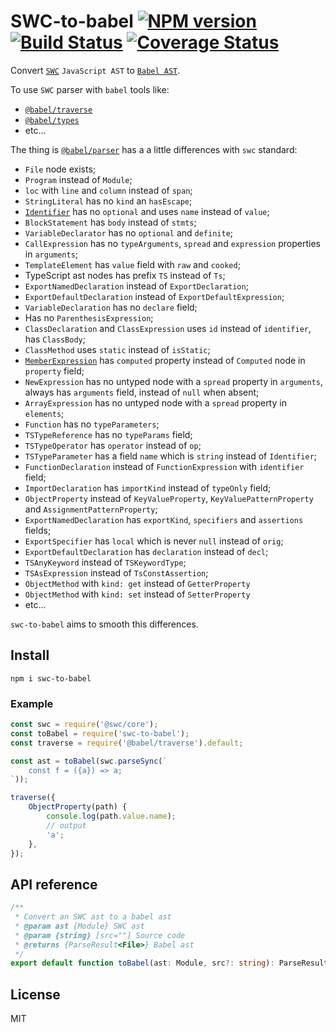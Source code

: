 # SWC-to-babel [![NPM version][NPMIMGURL]][NPMURL] [![Build Status][BuildStatusIMGURL]][BuildStatusURL] [![Coverage Status][CoverageIMGURL]][CoverageURL]

[NPMIMGURL]: https://img.shields.io/npm/v/swc-to-babel.svg?style=flat&longCache=true
[BuildStatusURL]: https://github.com/coderaiser/swc-to-babel/actions?query=workflow%3A%22Node+CI%22 "Build Status"
[BuildStatusIMGURL]: https://github.com/coderaiser/swc-to-babel/workflows/Node%20CI/badge.svg
[NPMURL]: https://npmjs.org/package/swc-to-babel "npm"
[BuildStatusURL]: https://travis-ci.org/coderaiser/swc-to-babel "Build Status"
[CoverageURL]: https://coveralls.io/github/coderaiser/swc-to-babel?branch=master
[CoverageIMGURL]: https://coveralls.io/repos/coderaiser/swc-to-babel/badge.svg?branch=master&service=github

Convert [`SWC`](https://swc.rs/) `JavaScript AST` to [`Babel AST`](https://github.com/babel/babel/blob/main/packages/babel-parser/ast/spec.md).

To use `SWC` parser with `babel` tools like:

- [`@babel/traverse`](https://babeljs.io/docs/en/babel-traverse)
- [`@babel/types`](https://babeljs.io/docs/en/babel-types)
- etc...

The thing is [`@babel/parser`](https://babeljs.io/docs/en/babel-parser) has a a little differences with `swc` standard:

- `File` node exists;
- `Program` instead of `Module`;
- `loc` with `line` and `column` instead of `span`;
- `StringLiteral` has no `kind` an `hasEscape`;
- [`Identifier`](https://github.com/coderaiser/putout/blob/master/docs/the-book-of-ast.md#identifier) has no `optional` and uses `name` instead of `value`;
- `BlockStatement` has `body` instead of `stmts`;
- `VariableDeclarator` has no `optional` and `definite`;
- `CallExpression` has no `typeArguments`, `spread` and `expression` properties in `arguments`;
- `TemplateElement` has `value` field with `raw` and `cooked`;
- TypeScript ast nodes has prefix `TS` instead of `Ts`;
- `ExportNamedDeclaration` instead of `ExportDeclaration`;
- `ExportDefaultDeclaration` instead of `ExportDefaultExpression`;
- `VariableDeclaration` has no `declare` field;
- Has no `ParenthesisExpression`;
- `ClassDeclaration` and `ClassExpression` uses `id` instead of `identifier`, has `ClassBody`;
- `ClassMethod` uses `static` instead of `isStatic`;
- [`MemberExpression`](https://github.com/coderaiser/putout/blob/master/docs/the-book-of-ast.md#memberexpression) has `computed` property instead of `Computed` node in `property` field;
- `NewExpression` has no untyped node with a `spread` property in `arguments`, always has `arguments` field, instead of `null` when absent;
- `ArrayExpression` has no untyped node with a `spread` property in `elements`;
- `Function` has no `typeParameters`;
- `TSTypeReference` has no `typeParams` field;
- `TSTypeOperator` has `operator` instead of `op`;
- `TSTypeParameter` has a field `name` which is `string` instead of `Identifier`;
- `FunctionDeclaration` instead of `FunctionExpression` with `identifier` field;
- `ImportDeclaration` has `importKind` instead of `typeOnly` field;
- `ObjectProperty` instead of `KeyValueProperty`, `KeyValuePatternProperty` and `AssignmentPatternProperty`;
- `ExportNamedDeclaration` has `exportKind`, `specifiers` and `assertions` fields;
- `ExportSpecifier` has `local` which is never `null` instead of `orig`;
- `ExportDefaultDeclaration` has `declaration` instead of `decl`;
- `TSAnyKeyword` instead of `TSKeywordType`;
- `TSAsExpression` instead of `TsConstAssertion`;
- `ObjectMethod` with `kind: get` instead of `GetterProperty`
- `ObjectMethod` with `kind: set` instead of `SetterProperty`
- etc...

`swc-to-babel` aims to smooth this differences.

## Install

```
npm i swc-to-babel
```

### Example

```js
const swc = require('@swc/core');
const toBabel = require('swc-to-babel');
const traverse = require('@babel/traverse').default;

const ast = toBabel(swc.parseSync(`
    const f = ({a}) => a;
`));

traverse({
    ObjectProperty(path) {
        console.log(path.value.name);
        // output
        'a';
    },
});
```

## API reference

```ts
/**
 * Convert an SWC ast to a babel ast
 * @param ast {Module} SWC ast
 * @param {string} [src=""] Source code
 * @returns {ParseResult<File>} Babel ast
 */
export default function toBabel(ast: Module, src?: string): ParseResult<File>;
```

## License

MIT
